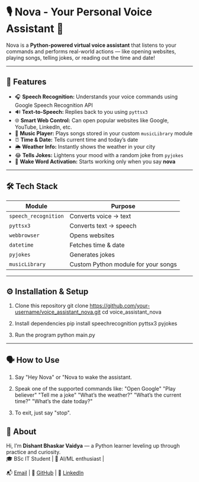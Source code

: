 # 🎙️ Nova - Your Personal Voice Assistant 🤖

Nova is a **Python-powered virtual voice assistant** that listens to your commands and performs real-world actions — like opening websites, playing songs, telling jokes, or reading out the time and date!

---

## 🚀 Features

- 🎧 **Speech Recognition:** Understands your voice commands using Google Speech Recognition API  
- 🔊 **Text-to-Speech:** Replies back to you using `pyttsx3`  
- 🌐 **Smart Web Control:** Can open popular websites like Google, YouTube, LinkedIn, etc.  
- 🎵 **Music Player:** Plays songs stored in your custom `musicLibrary` module  
- ⏰ **Time & Date:** Tells current time and today’s date  
- 🌦️ **Weather Info:** Instantly shows the weather in your city  
- 😂 **Tells Jokes:** Lightens your mood with a random joke from `pyjokes`  
- 🧠 **Wake Word Activation:** Starts working only when you say **nova**  

---

## 🛠️ Tech Stack

| Module | Purpose |
|---------|----------|
| `speech_recognition` | Converts voice → text |
| `pyttsx3` | Converts text → speech |
| `webbrowser` | Opens websites |
| `datetime` | Fetches time & date |
| `pyjokes` | Generates jokes |
| `musicLibrary` | Custom Python module for your songs |

---

## ⚙️ Installation & Setup

1. Clone this repository
git clone https://github.com/your-username/voice_assistant_nova.git
cd voice_assistant_nova

2. Install dependencies
pip install speechrecognition pyttsx3 pyjokes

3. Run the program
python main.py

---

## 🗣️ How to Use

1. Say "Hey Nova" or "Nova to wake the assistant.

2. Speak one of the supported commands like:
    "Open Google"
    "Play believer"
    "Tell me a joke"
    "What’s the weather?"
    "What’s the current time?"
    "What’s the date today?"

3. To exit, just say "stop".

## 🧠 About

Hi, I’m **Dishant Bhaskar Vaidya** — a Python learner leveling up through practice and curiosity.  
🎓 BSc IT Student | 🧠 AI/ML enthusiast |

📬 [Email](mailto:dishantvaidya893@gmail.com) | 🔗 [GitHub](https://github.com/DishantVaidya) | 💼 [LinkedIn](https://www.linkedin.com/in/dishantvaidya)

